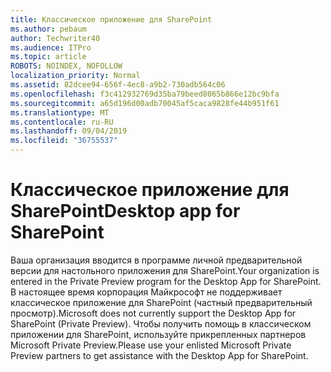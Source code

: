 ```yaml
---
title: Классическое приложение для SharePoint
ms.author: pebaum
author: Techwriter40
ms.audience: ITPro
ms.topic: article
ROBOTS: NOINDEX, NOFOLLOW
localization_priority: Normal
ms.assetid: 82dcee94-656f-4ec8-a9b2-730adb564c06
ms.openlocfilehash: f3c412932769d35ba79beed8065b866e12bc9bfa
ms.sourcegitcommit: a65d196d00adb70045af5caca9828fe44b951f61
ms.translationtype: MT
ms.contentlocale: ru-RU
ms.lasthandoff: 09/04/2019
ms.locfileid: "36755537"
---
```

# <a name="desktop-app-for-sharepoint"></a><span data-ttu-id="bbec8-102">Классическое приложение для SharePoint</span><span class="sxs-lookup"><span data-stu-id="bbec8-102">Desktop app for SharePoint</span></span>

<span data-ttu-id="bbec8-103">Ваша организация вводится в программе личной предварительной версии для настольного приложения для SharePoint.</span><span class="sxs-lookup"><span data-stu-id="bbec8-103">Your organization is entered in the Private Preview program for the Desktop App for SharePoint.</span></span> <span data-ttu-id="bbec8-104">В настоящее время корпорация Майкрософт не поддерживает классическое приложение для SharePoint (частный предварительный просмотр).</span><span class="sxs-lookup"><span data-stu-id="bbec8-104">Microsoft does not currently support the Desktop App for SharePoint (Private Preview).</span></span> <span data-ttu-id="bbec8-105">Чтобы получить помощь в классическом приложении для SharePoint, используйте прикрепленных партнеров Microsoft Private Preview.</span><span class="sxs-lookup"><span data-stu-id="bbec8-105">Please use your enlisted Microsoft Private Preview partners to get assistance with the Desktop App for SharePoint.</span></span>

